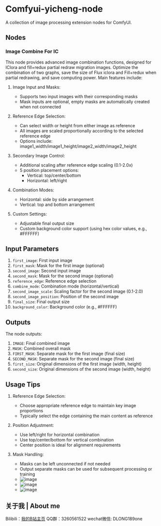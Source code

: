 # Comfyui-yicheng-node

A collection of image processing extension nodes for ComfyUI.

## Nodes

### Image Combine For IC

This node provides advanced image combination functions, designed for IClora and fill+redux partial redraw migration images. 
Optimize the combination of two graphs, save the size of Flux iclora and Fill+redux when partial redrawing, and save computing power.
Main features include:

1. Image Input and Masks:
   - Supports two input images with their corresponding masks
   - Mask inputs are optional, empty masks are automatically created when not connected

2. Reference Edge Selection:
   - Can select width or height from either image as reference
   - All images are scaled proportionally according to the selected reference edge
   - Options include: image1_width/image1_height/image2_width/image2_height

3. Secondary Image Control:
   - Additional scaling after reference edge scaling (0.1-2.0x)
   - 5 position placement options:
     * Vertical: top/center/bottom
     * Horizontal: left/right

4. Combination Modes:
   - Horizontal: side by side arrangement
   - Vertical: top and bottom arrangement

5. Custom Settings:
   - Adjustable final output size
   - Custom background color support (using hex color values, e.g., #FFFFFF)

## Input Parameters

1. `first_image`: First input image
2. `first_mask`: Mask for the first image (optional)
3. `second_image`: Second input image
4. `second_mask`: Mask for the second image (optional)
5. `reference_edge`: Reference edge selection
6. `combine_mode`: Combination mode (horizontal/vertical)
7. `second_image_scale`: Scaling factor for the second image (0.1-2.0)
8. `second_image_position`: Position of the second image
9. `final_size`: Final output size
10. `background_color`: Background color (e.g., #FFFFFF)

## Outputs

The node outputs:
1. `IMAGE`: Final combined image
2. `MASK`: Combined overall mask
3. `FIRST_MASK`: Separate mask for the first image (final size)
4. `SECOND_MASK`: Separate mask for the second image (final size)
5. `first_size`: Original dimensions of the first image (width, height)
6. `second_size`: Original dimensions of the second image (width, height)

## Usage Tips

1. Reference Edge Selection:
   - Choose appropriate reference edge to maintain key image proportions
   - Typically select the edge containing the main content as reference

2. Position Adjustment:
   - Use left/right for horizontal combination
   - Use top/center/bottom for vertical combination
   - Center position is ideal for alignment requirements

3. Mask Handling:
   - Masks can be left unconnected if not needed
   - Output separate masks can be used for subsequent processing or training
   - ![image](https://github.com/user-attachments/assets/c6137c53-5a6a-453a-9d38-dcf389b0b578)
   - ![image](https://github.com/user-attachments/assets/ea17cb1d-d429-47cd-b907-eb03641c186e)
   - ![image](https://github.com/user-attachments/assets/2fef7f46-9829-496f-aa58-8cdf283e4f7e)

## 关于我 | About me

Bilibili：[我的B站主页](https://space.bilibili.com/498399023?spm_id_from=333.1007.0.0)
QQ群：3260561522
wechat微信: DLONG189one



